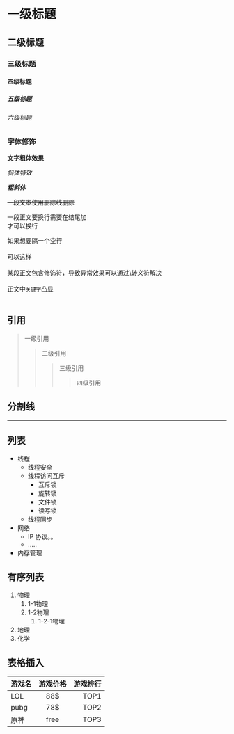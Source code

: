 # 一级标题
## 二级标题
### 三级标题
#### 四级标题
##### 五级标题
###### 六级标题

### 字体修饰

**文字粗体效果**

*斜体特效*

***粗斜体***

~~一段文本使用删除线删除~~

一段正文要换行需要在结尾加<br>
才可以换行<br>

如果想要隔一个空行<br><br>
可以这样<br><br>
某段正文包含修饰符，导致异常效果可以通过\转义符解决<br><br>
正文中`关键字`凸显<br><br>
 
## 引用
> 一级引用
>> 二级引用
>>> 三级引用
>>>> 四级引用

## 分割线

*****

## 列表
* 线程
  * 线程安全
  * 线程访问互斥
    * 互斥锁
    * 旋转锁
    * 文件锁
    * 读写锁
  * 线程同步
* 网络
  * IP 协议。。
  * .....
* 内存管理

## 有序列表

1. 物理
   1. 1-1物理
   2. 1-2物理
      1. 1-2-1物理
2. 地理
3. 化学

## 表格插入
游戏名|游戏价格|游戏排行
---|:-:|---:
LOL|88$|TOP1
pubg|78$|TOP2
原神|free|TOP3







